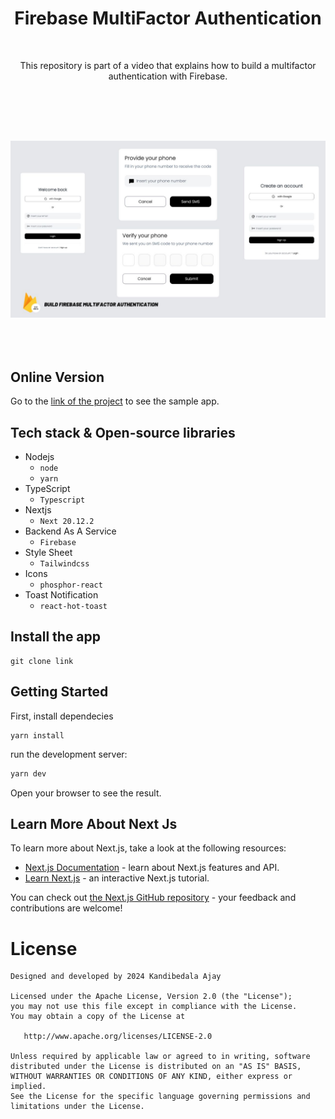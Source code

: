 <h1 align="center">Firebase MultiFactor Authentication</h1><br>
<p align="center">  
This repository is part of a video that explains how to build a multifactor authentication with Firebase.
</p>
<br>

<p align="center">
  <img src="/public/readme.jpg" alt="Image" style="margin: 50px 0px 50px 0px"/>
</p>

## Online Version
Go to the [link of the project](https://github.com/Ajaykandibedala/LOGIN-Page-webpage.vercel.app/) to see the sample app.

## Tech stack & Open-source libraries

- Nodejs
    - ```node```
    - ```yarn```
- TypeScript
    - ```Typescript```
- Nextjs
    - ```Next 20.12.2```
- Backend As A Service
    - ```Firebase```
- Style Sheet
    - ```Tailwindcss```
- Icons
    - ```phosphor-react```
- Toast Notification
    - ```react-hot-toast```

## Install the app

```shell
git clone link
```
## Getting Started

First, install dependecies

```shell
yarn install
```

run the development server:

```bash
yarn dev
```

Open your browser to see the result.

## Learn More About Next Js

To learn more about Next.js, take a look at the following resources:

- [Next.js Documentation](https://nextjs.org/docs) - learn about Next.js features and API.
- [Learn Next.js](https://nextjs.org/learn) - an interactive Next.js tutorial.

You can check out [the Next.js GitHub repository](https://github.com/Ajaykandibedala/LOGIN--Page-webpage.git/vercel/next.js/) - your feedback and contributions are welcome!

# License

```
Designed and developed by 2024 Kandibedala Ajay

Licensed under the Apache License, Version 2.0 (the "License");
you may not use this file except in compliance with the License.
You may obtain a copy of the License at

   http://www.apache.org/licenses/LICENSE-2.0

Unless required by applicable law or agreed to in writing, software
distributed under the License is distributed on an "AS IS" BASIS,
WITHOUT WARRANTIES OR CONDITIONS OF ANY KIND, either express or implied.
See the License for the specific language governing permissions and
limitations under the License.
```
